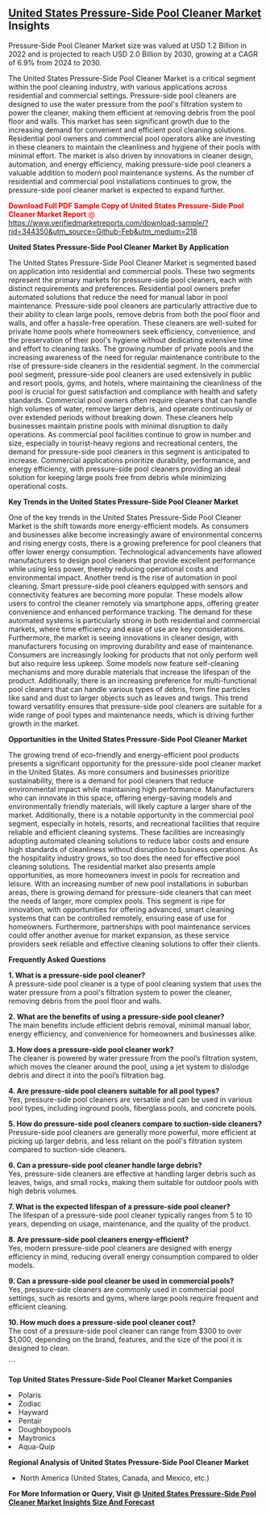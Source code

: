 <h2><a href="https://www.verifiedmarketreports.com/download-sample/?rid=344350&amp;utm_source=Github-Feb&amp;utm_medium=218" target="_blank">United States Pressure-Side Pool Cleaner Market</a> Insights</h2><p>Pressure-Side Pool Cleaner Market size was valued at USD 1.2 Billion in 2022 and is projected to reach USD 2.0 Billion by 2030, growing at a CAGR of 6.9% from 2024 to 2030.</p><p> <p>The United States Pressure-Side Pool Cleaner Market is a critical segment within the pool cleaning industry, with various applications across residential and commercial settings. Pressure-side pool cleaners are designed to use the water pressure from the pool's filtration system to power the cleaner, making them efficient at removing debris from the pool floor and walls. This market has seen significant growth due to the increasing demand for convenient and efficient pool cleaning solutions. Residential pool owners and commercial pool operators alike are investing in these cleaners to maintain the cleanliness and hygiene of their pools with minimal effort. The market is also driven by innovations in cleaner design, automation, and energy efficiency, making pressure-side pool cleaners a valuable addition to modern pool maintenance systems. As the number of residential and commercial pool installations continues to grow, the pressure-side pool cleaner market is expected to expand further. <p><span class=""><span style="color: #ff0000;"><strong>Download Full PDF Sample Copy of United States Pressure-Side Pool Cleaner Market Report</strong> @ </span><a href="https://www.verifiedmarketreports.com/download-sample/?rid=344350&amp;utm_source=Github-Feb&amp;utm_medium=218" target="_blank">https://www.verifiedmarketreports.com/download-sample/?rid=344350&amp;utm_source=Github-Feb&amp;utm_medium=218</a></span></p></p> <p><strong>United States Pressure-Side Pool Cleaner Market By Application</strong></p> <p>The United States Pressure-Side Pool Cleaner Market is segmented based on application into residential and commercial pools. These two segments represent the primary markets for pressure-side pool cleaners, each with distinct requirements and preferences. Residential pool owners prefer automated solutions that reduce the need for manual labor in pool maintenance. Pressure-side pool cleaners are particularly attractive due to their ability to clean large pools, remove debris from both the pool floor and walls, and offer a hassle-free operation. These cleaners are well-suited for private home pools where homeowners seek efficiency, convenience, and the preservation of their pool's hygiene without dedicating extensive time and effort to cleaning tasks. The growing number of private pools and the increasing awareness of the need for regular maintenance contribute to the rise of pressure-side cleaners in the residential segment. In the commercial pool segment, pressure-side pool cleaners are used extensively in public and resort pools, gyms, and hotels, where maintaining the cleanliness of the pool is crucial for guest satisfaction and compliance with health and safety standards. Commercial pool owners often require cleaners that can handle high volumes of water, remove larger debris, and operate continuously or over extended periods without breaking down. These cleaners help businesses maintain pristine pools with minimal disruption to daily operations. As commercial pool facilities continue to grow in number and size, especially in tourist-heavy regions and recreational centers, the demand for pressure-side pool cleaners in this segment is anticipated to increase. Commercial applications prioritize durability, performance, and energy efficiency, with pressure-side pool cleaners providing an ideal solution for keeping large pools free from debris while minimizing operational costs. <p><strong>Key Trends in the United States Pressure-Side Pool Cleaner Market</strong></p> <p>One of the key trends in the United States Pressure-Side Pool Cleaner Market is the shift towards more energy-efficient models. As consumers and businesses alike become increasingly aware of environmental concerns and rising energy costs, there is a growing preference for pool cleaners that offer lower energy consumption. Technological advancements have allowed manufacturers to design pool cleaners that provide excellent performance while using less power, thereby reducing operational costs and environmental impact. Another trend is the rise of automation in pool cleaning. Smart pressure-side pool cleaners equipped with sensors and connectivity features are becoming more popular. These models allow users to control the cleaner remotely via smartphone apps, offering greater convenience and enhanced performance tracking. The demand for these automated systems is particularly strong in both residential and commercial markets, where time efficiency and ease of use are key considerations. Furthermore, the market is seeing innovations in cleaner design, with manufacturers focusing on improving durability and ease of maintenance. Consumers are increasingly looking for products that not only perform well but also require less upkeep. Some models now feature self-cleaning mechanisms and more durable materials that increase the lifespan of the product. Additionally, there is an increasing preference for multi-functional pool cleaners that can handle various types of debris, from fine particles like sand and dust to larger objects such as leaves and twigs. This trend toward versatility ensures that pressure-side pool cleaners are suitable for a wide range of pool types and maintenance needs, which is driving further growth in the market. <p><strong>Opportunities in the United States Pressure-Side Pool Cleaner Market</strong></p> <p>The growing trend of eco-friendly and energy-efficient pool products presents a significant opportunity for the pressure-side pool cleaner market in the United States. As more consumers and businesses prioritize sustainability, there is a demand for pool cleaners that reduce environmental impact while maintaining high performance. Manufacturers who can innovate in this space, offering energy-saving models and environmentally friendly materials, will likely capture a larger share of the market. Additionally, there is a notable opportunity in the commercial pool segment, especially in hotels, resorts, and recreational facilities that require reliable and efficient cleaning systems. These facilities are increasingly adopting automated cleaning solutions to reduce labor costs and ensure high standards of cleanliness without disruption to business operations. As the hospitality industry grows, so too does the need for effective pool cleaning solutions. The residential market also presents ample opportunities, as more homeowners invest in pools for recreation and leisure. With an increasing number of new pool installations in suburban areas, there is growing demand for pressure-side cleaners that can meet the needs of larger, more complex pools. This segment is ripe for innovation, with opportunities for offering advanced, smart cleaning systems that can be controlled remotely, ensuring ease of use for homeowners. Furthermore, partnerships with pool maintenance services could offer another avenue for market expansion, as these service providers seek reliable and effective cleaning solutions to offer their clients. <p><strong>Frequently Asked Questions</strong></p> <p><strong>1. What is a pressure-side pool cleaner?</strong><br> A pressure-side pool cleaner is a type of pool cleaning system that uses the water pressure from a pool's filtration system to power the cleaner, removing debris from the pool floor and walls.</p> <p><strong>2. What are the benefits of using a pressure-side pool cleaner?</strong><br> The main benefits include efficient debris removal, minimal manual labor, energy efficiency, and convenience for homeowners and businesses alike.</p> <p><strong>3. How does a pressure-side pool cleaner work?</strong><br> The cleaner is powered by water pressure from the pool’s filtration system, which moves the cleaner around the pool, using a jet system to dislodge debris and direct it into the pool’s filtration bag.</p> <p><strong>4. Are pressure-side pool cleaners suitable for all pool types?</strong><br> Yes, pressure-side pool cleaners are versatile and can be used in various pool types, including inground pools, fiberglass pools, and concrete pools.</p> <p><strong>5. How do pressure-side pool cleaners compare to suction-side cleaners?</strong><br> Pressure-side pool cleaners are generally more powerful, more efficient at picking up larger debris, and less reliant on the pool's filtration system compared to suction-side cleaners.</p> <p><strong>6. Can a pressure-side pool cleaner handle large debris?</strong><br> Yes, pressure-side cleaners are effective at handling larger debris such as leaves, twigs, and small rocks, making them suitable for outdoor pools with high debris volumes.</p> <p><strong>7. What is the expected lifespan of a pressure-side pool cleaner?</strong><br> The lifespan of a pressure-side pool cleaner typically ranges from 5 to 10 years, depending on usage, maintenance, and the quality of the product.</p> <p><strong>8. Are pressure-side pool cleaners energy-efficient?</strong><br> Yes, modern pressure-side pool cleaners are designed with energy efficiency in mind, reducing overall energy consumption compared to older models.</p> <p><strong>9. Can a pressure-side pool cleaner be used in commercial pools?</strong><br> Yes, pressure-side cleaners are commonly used in commercial pool settings, such as resorts and gyms, where large pools require frequent and efficient cleaning.</p> <p><strong>10. How much does a pressure-side pool cleaner cost?</strong><br> The cost of a pressure-side pool cleaner can range from $300 to over $1,000, depending on the brand, features, and the size of the pool it is designed to clean.</p> ```</p><p><strong>Top United States Pressure-Side Pool Cleaner Market Companies</strong></p><div data-test-id=""><p><li>Polaris</li><li> Zodiac</li><li> Hayward</li><li> Pentair</li><li> Doughboypools</li><li> Maytronics</li><li> Aqua-Quip</li></p><div><strong>Regional Analysis of&nbsp;United States Pressure-Side Pool Cleaner Market</strong></div><ul><li dir="ltr"><p dir="ltr">North America&nbsp;(United States, Canada, and Mexico, etc.)</p></li></ul><p><strong>For More Information or Query, Visit @&nbsp;</strong><strong><a href="https://www.verifiedmarketreports.com/product/pressure-side-pool-cleaner-market/?utm_source=Github-Feb&amp;utm_medium=218" target="_blank">United States Pressure-Side Pool Cleaner Market Insights Size And Forecast</a></strong></p></div>
